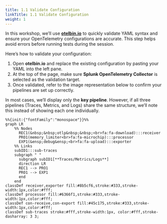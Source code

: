 ```yaml
---
title: 1.1 Validate Configuration
linkTitle: 1.1 Validate Configuration
weight: 1
---
```


In this workshop, we’ll use [**otelbin.io**](https://otelbin.io) to quickly validate YAML syntax and ensure your OpenTelemetry configurations are accurate. This step helps avoid errors before running tests during the session.

Here’s how to validate your configuration:

1. Open **otelbin.io** and replace the existing configuration by pasting your YAML into the left pane.  
2. At the top of the page, make sure **Splunk OpenTelemetry Collector** is selected as the validation target.  
3. Once validated, refer to the image representation below to confirm your pipelines are set up correctly.  

In most cases, we’ll display only the **key pipeline**. However, if all three pipelines (Traces, Metrics, and Logs) share the same structure, we’ll note this instead of showing each one individually.

```mermaid
%%{init:{"fontFamily":"monospace"}}%%
graph LR
    %% Nodes
      REC1(&nbsp;&nbsp;otlp&nbsp;&nbsp;<br>fa:fa-download):::receiver
      PRO1(memory_limiter<br>fa:fa-microchip):::processor
      EXP1(&ensp;debug&ensp;<br>fa:fa-upload):::exporter
    %% Links
    subID1:::sub-traces
    subgraph " "
      subgraph subID1[**Traces/Metrics/Logs**]
      direction LR
      REC1 --> PRO1
      PRO1 --> EXP1
      end
    end
classDef receiver,exporter fill:#8b5cf6,stroke:#333,stroke-width:1px,color:#fff;
classDef processor fill:#6366f1,stroke:#333,stroke-width:1px,color:#fff;
classDef con-receive,con-export fill:#45c175,stroke:#333,stroke-width:1px,color:#fff;
classDef sub-traces stroke:#fff,stroke-width:1px, color:#fff,stroke-dasharray: 3 3;
```
